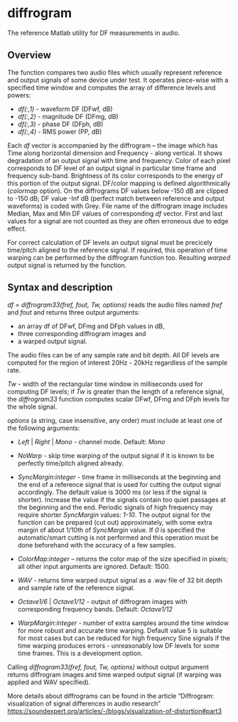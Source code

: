 # diffrogram
The reference Matlab utility for DF measurements in audio.

## Overview
The function compares two audio files which usually represent reference and output signals of some device under test. It operates piece-wise with a specified time window and computes the array of difference levels and powers:

- *df(:,1)* - waveform DF (DFwf, dB)
- *df(:,2)* - magnitude DF (DFmg, dB)
- *df(:,3)* - phase DF (DFph, dB)
- *df(:,4)* - RMS power (PP, dB)

Each *df* vector is accompanied by the diffrogram – the image which has Time along horizontal dimension and Frequency - along vertical.
It shows degradation of an output signal with time and frequency. Color of each pixel corresponds to DF level of an output signal in
particular time frame and frequency sub-band. Brightness of its color corresponds to the energy of this portion of the output signal.
DF/color mapping is defined algorithmically (*colormap* option). On the diffrograms DF values below -150 dB are clipped to -150 dB; DF
value -Inf dB (perfect match between reference and output waveforms) is coded with Grey. File name of the diffrogram image includes
Median, Max and Min DF values of corresponding *df* vector. First and last values for a signal are not counted as they are often erroneous
due to edge effect.

For correct calculation of DF levels an output signal must be precicely time/pitch aligned to the reference signal. If required, this operation
of time warping can be performed by the diffrogram function too. Resulting *warped* output signal is returned by the function.

## Syntax and description
*df = diffrogram33(fref, fout, Tw, options)* reads the audio files named *fref* and *fout* and returns three output arguments:

- an array df of DFwf, DFmg and DFph values in dB,
- three corresponding diffrogram images and
- a warped output signal.

The audio files can be of any sample rate and bit depth. All DF levels are computed for the region of interest 20Hz - 20kHz regardless of
the sample rate.

*Tw* - width of the rectangular time window in milliseconds used for computing DF levels; if *Tw* is greater than the length of a reference
signal, the *diffrogram33* function computes scalar DFwf, DFmg and DFph levels for the whole signal.

*options* (a string, case insensitive, any order) must include at least one of the following arguments:

- *Left* | *Right* | *Mono* - channel mode. Default: *Mono*

- *NoWarp* - skip time warping of the output signal if it is known to be perfectly time/pitch aligned already.

- *SyncMargin:integer* - time frame in milliseconds at the beginning and the end of a reference signal that is used for cutting the
output signal accordingly. The default value is 3000 ms (or less if the signal is shorter). Increase the value if the signals contain
too quiet passages at the beginning and the end. Periodic signals of high frequency may require shorter *SyncMargin* values: *1-10*. The output signal for the function can be prepared (cut out) approximately, with some extra margin of about 1/10th of
*SyncMargin* value. If *0* is specified the automatic/smart cutting is not performed and this operation must be done beforehand
with the accuracy of a few samples.

- *ColorMap:integer* – returns the color map of the size specified in pixels; all other input arguments are ignored. Default: 1500.

- *WAV* - returns time warped output signal as a .wav file of 32 bit depth and sample rate of the reference signal.

- *Octave1/6* | *Octave1/12* - output of diffrogram images with corresponding frequency bands. Default: *Octave1/12*

- *WarpMargin:integer* - number of extra samples around the time window for more robust and accurate time warping. Default
value 5 is suitable for most cases but can be reduced for high frequency Sine signals if the time warping produces errors -
unreasonably low DF levels for some time frames. This is a development option.

Calling *diffrogram33(fref, fout, Tw, options)* without output argument returns diffrogram images and time warped output
signal (if warping was applied and WAV specified).

More details about diffrograms can be found in the article “Diffrogram: visualization of signal differences in audio research”
https://soundexpert.org/articles/-/blogs/visualization-of-distortion#part3
